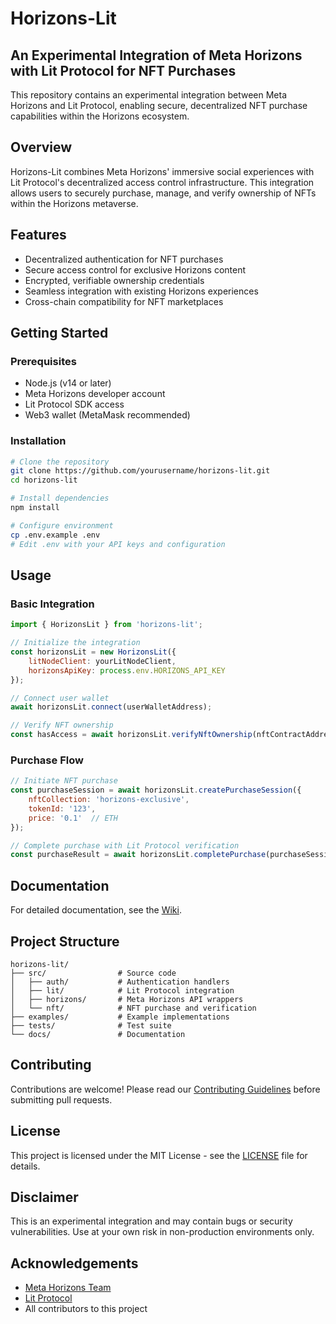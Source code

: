 # Horizons-Lit

## An Experimental Integration of Meta Horizons with Lit Protocol for NFT Purchases

This repository contains an experimental integration between Meta Horizons and Lit Protocol, enabling secure, decentralized NFT purchase capabilities within the Horizons ecosystem.

## Overview

Horizons-Lit combines Meta Horizons' immersive social experiences with Lit Protocol's decentralized access control infrastructure. This integration allows users to securely purchase, manage, and verify ownership of NFTs within the Horizons metaverse.

## Features

- Decentralized authentication for NFT purchases
- Secure access control for exclusive Horizons content
- Encrypted, verifiable ownership credentials
- Seamless integration with existing Horizons experiences
- Cross-chain compatibility for NFT marketplaces

## Getting Started

### Prerequisites

- Node.js (v14 or later)
- Meta Horizons developer account
- Lit Protocol SDK access
- Web3 wallet (MetaMask recommended)

### Installation

```bash
# Clone the repository
git clone https://github.com/yourusername/horizons-lit.git
cd horizons-lit

# Install dependencies
npm install

# Configure environment
cp .env.example .env
# Edit .env with your API keys and configuration
```

## Usage

### Basic Integration

```javascript
import { HorizonsLit } from 'horizons-lit';

// Initialize the integration
const horizonsLit = new HorizonsLit({
    litNodeClient: yourLitNodeClient,
    horizonsApiKey: process.env.HORIZONS_API_KEY
});

// Connect user wallet
await horizonsLit.connect(userWalletAddress);

// Verify NFT ownership
const hasAccess = await horizonsLit.verifyNftOwnership(nftContractAddress, tokenId);
```

### Purchase Flow

```javascript
// Initiate NFT purchase
const purchaseSession = await horizonsLit.createPurchaseSession({
    nftCollection: 'horizons-exclusive',
    tokenId: '123',
    price: '0.1'  // ETH
});

// Complete purchase with Lit Protocol verification
const purchaseResult = await horizonsLit.completePurchase(purchaseSession.id);
```

## Documentation

For detailed documentation, see the [Wiki](https://github.com/yourusername/horizons-lit/wiki).

## Project Structure

```
horizons-lit/
├── src/                # Source code
│   ├── auth/           # Authentication handlers
│   ├── lit/            # Lit Protocol integration
│   ├── horizons/       # Meta Horizons API wrappers
│   └── nft/            # NFT purchase and verification
├── examples/           # Example implementations
├── tests/              # Test suite
└── docs/               # Documentation
```

## Contributing

Contributions are welcome! Please read our [Contributing Guidelines](CONTRIBUTING.md) before submitting pull requests.

## License

This project is licensed under the MIT License - see the [LICENSE](LICENSE) file for details.

## Disclaimer

This is an experimental integration and may contain bugs or security vulnerabilities. Use at your own risk in non-production environments only.

## Acknowledgements

- [Meta Horizons Team](https://about.meta.com/metaverse/)
- [Lit Protocol](https://litprotocol.com/)
- All contributors to this project